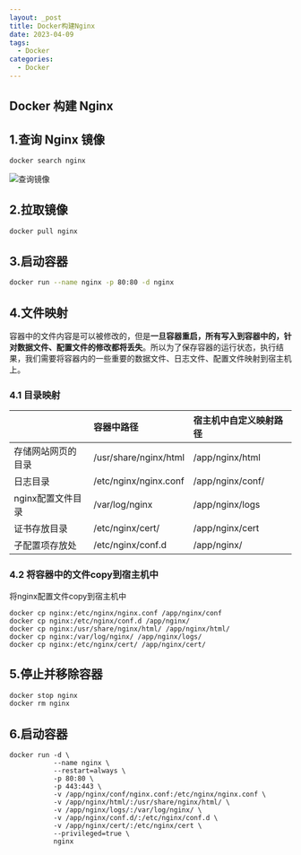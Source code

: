 ```yaml
---
layout: _post
title: Docker构建Nginx
date: 2023-04-09
tags: 
  - Docker
categories: 
  - Docker
---
```

## Docker 构建 Nginx

## 1.查询 Nginx 镜像

``````bash
docker search nginx
``````

![查询镜像](查询镜像.jpg)

## 2.拉取镜像

```bash
docker pull nginx
```

## 3.启动容器

```bash
docker run --name nginx -p 80:80 -d nginx
```

## 4.文件映射

容器中的文件内容是可以被修改的，但是**一旦容器重启，所有写入到容器中的，针对数据文件、配置文件的修改都将丢失**。所以为了保存容器的运行状态，执行结果，我们需要将容器内的一些重要的数据文件、日志文件、配置文件映射到宿主机上。

### 4.1 目录映射

|                    | 容器中路径            | 宿主机中自定义映射路径 |
| :----------------- | :-------------------- | :--------------------- |
| 存储网站网页的目录 | /usr/share/nginx/html | /app/nginx/html   |
| 日志目录           | /etc/nginx/nginx.conf | /app/nginx/conf/  |
| nginx配置文件目录  | /var/log/nginx        | /app/nginx/logs   |
| 证书存放目录       | /etc/nginx/cert/      | /app/nginx/cert   |
| 子配置项存放处     | /etc/nginx/conf.d     | /app/nginx/       |

### 4.2 将容器中的文件copy到宿主机中
将nginx配置文件copy到宿主机中

```
docker cp nginx:/etc/nginx/nginx.conf /app/nginx/conf
docker cp nginx:/etc/nginx/conf.d /app/nginx/
docker cp nginx:/usr/share/nginx/html/ /app/nginx/html/
docker cp nginx:/var/log/nginx/ /app/nginx/logs/
docker cp nginx:/etc/nginx/cert/ /app/nginx/cert/
```

## 5.停止并移除容器

```bash
docker stop nginx
docker rm nginx
```

## 6.启动容器

```plain
docker run -d \
           --name nginx \
           --restart=always \
           -p 80:80 \
           -p 443:443 \
           -v /app/nginx/conf/nginx.conf:/etc/nginx/nginx.conf \
           -v /app/nginx/html/:/usr/share/nginx/html/ \
           -v /app/nginx/logs/:/var/log/nginx/ \
           -v /app/nginx/conf.d/:/etc/nginx/conf.d \
           -v /app/nginx/cert/:/etc/nginx/cert \
           --privileged=true \
           nginx
           
```
